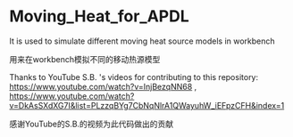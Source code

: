 # Moving_Heat_for_APDL

It is used to simulate different moving heat source models in workbench

用来在workbench模拟不同的移动热源模型

Thanks to YouTube S.B. 's videos for contributing to this repository: https://www.youtube.com/watch?v=InjBezqNN68 , https://www.youtube.com/watch?v=DkAsSXdXG7I&list=PLzzqBYg7CbNqNlrA1QWayuhW_iEFpzCFH&index=1

感谢YouTube的S.B.的视频为此代码做出的贡献
